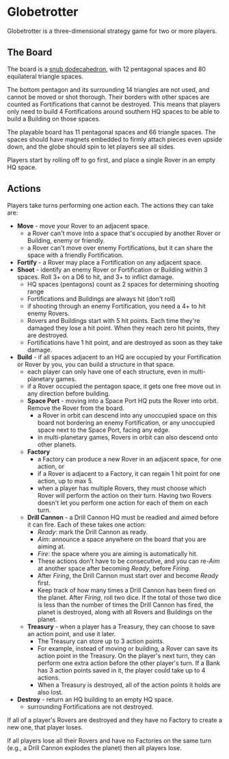 # Globetrotter

Globetrotter is a three-dimensional strategy game for two or more players.

## The Board

The board is a [snub dodecahedron](https://en.wikipedia.org/wiki/Snub_dodecahedron), with 12 pentagonal spaces and 80 equilateral triangle spaces.

The bottom pentagon and its surrounding 14 triangles are not used, and cannot be moved or shot thorough. Their borders with other spaces are counted as Fortifications that cannot be destroyed. This means that players only need to build 4 Fortifications around southern HQ spaces to be able to build a Building on those spaces.

The playable board has 11 pentagonal spaces and 66 triangle spaces. The spaces should have magnets embedded to firmly attach pieces even upside down, and the globe should spin to let players see all sides.

Players start by rolling off to go first, and place a single Rover in an empty HQ space.

## Actions

Players take turns performing one action each. The actions they can take are:

- **Move** - move your Rover to an adjacent space.
  - a Rover can't move into a space that's occupied by another Rover or Building, enemy or friendly.
  - a Rover can't move over enemy Fortifications, but it can share the space with a friendly Fortification.
- **Fortify** - a Rover may place a Fortification on any adjacent space.
- **Shoot** - identify an enemy Rover or Fortification or Building within 3 spaces. Roll 3+ on a D6 to hit, and 3+ to inflict damage.
  - HQ spaces (pentagons) count as 2 spaces for determining shooting range
  - Fortifications and Buildings are always hit (don't roll)
  - if shooting through an enemy Fortification, you need a 4+ to hit enemy Rovers.
  - Rovers and Buildings start with 5 hit points. Each time they're damaged they lose a hit point. When they reach zero hit points, they are destroyed.
  - Fortifications have 1 hit point, and are destroyed as soon as they take damage.
- **Build** - if all spaces adjacent to an HQ are occupied by your Fortification or Rover by you, you can build a structure in that space.
  - each player can only have one of each structure, even in multi-planetary games.
  - if a Rover occupied the pentagon space, it gets one free move out in any direction before building.
  - **Space Port** - moving into a Space Port HQ puts the Rover into orbit. Remove the Rover from the board.
    - a Rover in orbit can descend into any unoccupied space on this board not bordering an enemy Fortification, or any unoccupied space next to the Space Port, facing any edge.
    - in multi-planetary games, Rovers in orbit can also descend onto other planets.
  - **Factory**
    - a Factory can produce a new Rover in an adjacent space, for one action, or
    - if a Rover is adjacent to a Factory, it can regain 1 hit point for one action, up to max 5.
    - when a player has multiple Rovers, they must choose which Rover will perform the action on their turn. Having two Rovers doesn't let you perform one action for each of them on each turn.
  - **Drill Cannon** - a Drill Cannon HQ must be readied and aimed before it can fire. Each of these takes one action:
    - _Ready_: mark the Drill Cannon as ready.
    - _Aim_: announce a space anywhere on the board that you are aiming at.
    - _Fire_: the space where you are aiming is automatically hit.
    - These actions don't have to be consecutive, and you can re-_Aim_ at another space after becoming _Ready_, before _Firing_.
    - After _Firing_, the Drill Cannon must start over and become _Ready_ first.
    - Keep track of how many times a Drill Cannon has been fired on the planet. After _Firing_, roll two dice. If the total of those two dice is less than the number of times the Drill Cannon has fired, the planet is destroyed, along with all Rovers and Buildings on the planet.
  - **Treasury** - when a player has a Treasury, they can choose to save an action point, and use it later.
    - The Treasury can store up to 3 action points.
    - For example, instead of moving or building, a Rover can save its action point in the Treasury. On the player's next turn, they can perform one extra action before the other player's turn. If a Bank has 3 action points saved in it, the player could take up to 4 actions.
    - When a Treasury is destroyed, all of the action points it holds are also lost.
- **Destroy** - return an HQ building to an empty HQ space.
    - surrounding Fortifications are not destroyed.
 
If all of a player's Rovers are destroyed and they have no Factory to create a new one, that player loses.

If all players lose all their Rovers and have no Factories on the same turn (e.g., a Drill Cannon explodes the planet) then all players lose.
